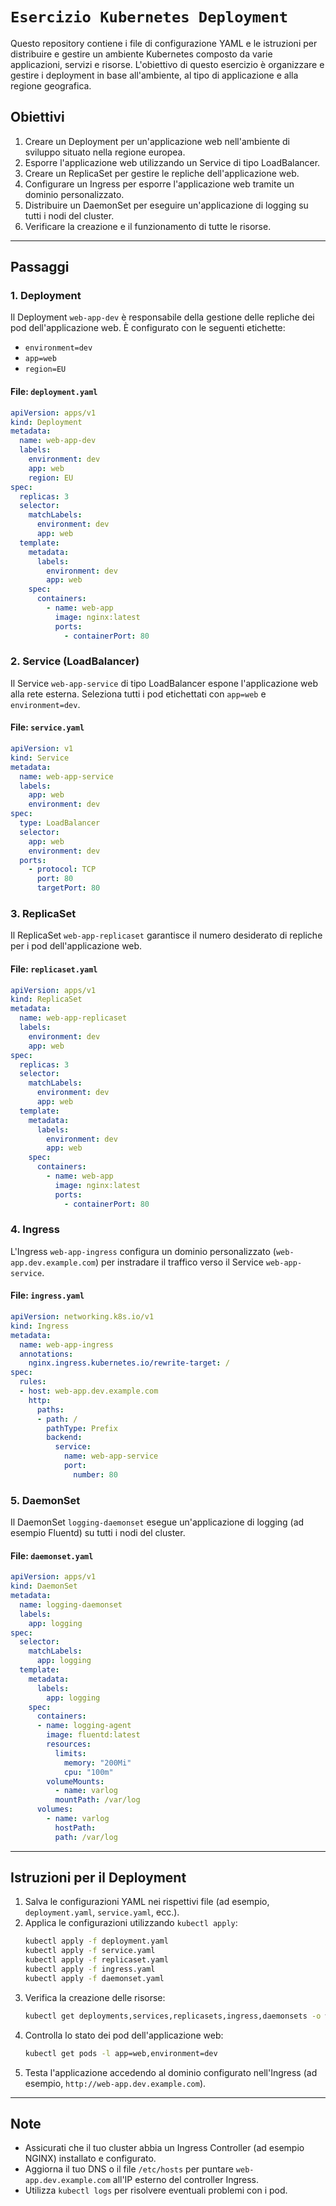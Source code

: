 # `Esercizio Kubernetes Deployment`

Questo repository contiene i file di configurazione YAML e le istruzioni per distribuire e gestire un ambiente Kubernetes composto da varie applicazioni, servizi e risorse. L'obiettivo di questo esercizio è organizzare e gestire i deployment in base all'ambiente, al tipo di applicazione e alla regione geografica.

## Obiettivi

1. Creare un Deployment per un'applicazione web nell'ambiente di sviluppo situato nella regione europea.
2. Esporre l'applicazione web utilizzando un Service di tipo LoadBalancer.
3. Creare un ReplicaSet per gestire le repliche dell'applicazione web.
4. Configurare un Ingress per esporre l'applicazione web tramite un dominio personalizzato.
5. Distribuire un DaemonSet per eseguire un'applicazione di logging su tutti i nodi del cluster.
6. Verificare la creazione e il funzionamento di tutte le risorse.

---

## Passaggi

### 1. Deployment
Il Deployment `web-app-dev` è responsabile della gestione delle repliche dei pod dell'applicazione web. È configurato con le seguenti etichette:
- `environment=dev`
- `app=web`
- `region=EU`

#### File: `deployment.yaml`
```yaml
apiVersion: apps/v1
kind: Deployment
metadata:
  name: web-app-dev
  labels:
    environment: dev
    app: web
    region: EU
spec:
  replicas: 3
  selector:
    matchLabels:
      environment: dev
      app: web
  template:
    metadata:
      labels:
        environment: dev
        app: web
    spec:
      containers:
        - name: web-app
          image: nginx:latest
          ports:
            - containerPort: 80
```

### 2. Service (LoadBalancer)
Il Service `web-app-service` di tipo LoadBalancer espone l'applicazione web alla rete esterna. Seleziona tutti i pod etichettati con `app=web` e `environment=dev`.

#### File: `service.yaml`
```yaml
apiVersion: v1
kind: Service
metadata:
  name: web-app-service
  labels:
    app: web
    environment: dev
spec:
  type: LoadBalancer
  selector:
    app: web
    environment: dev
  ports:
    - protocol: TCP
      port: 80
      targetPort: 80
```

### 3. ReplicaSet
Il ReplicaSet `web-app-replicaset` garantisce il numero desiderato di repliche per i pod dell'applicazione web.

#### File: `replicaset.yaml`
```yaml
apiVersion: apps/v1
kind: ReplicaSet
metadata:
  name: web-app-replicaset
  labels:
    environment: dev
    app: web
spec:
  replicas: 3
  selector:
    matchLabels:
      environment: dev
      app: web
  template:
    metadata:
      labels:
        environment: dev
        app: web
    spec:
      containers:
        - name: web-app
          image: nginx:latest
          ports:
            - containerPort: 80
```

### 4. Ingress
L'Ingress `web-app-ingress` configura un dominio personalizzato (`web-app.dev.example.com`) per instradare il traffico verso il Service `web-app-service`.

#### File: `ingress.yaml`
```yaml
apiVersion: networking.k8s.io/v1
kind: Ingress
metadata:
  name: web-app-ingress
  annotations:
    nginx.ingress.kubernetes.io/rewrite-target: /
spec:
  rules:
  - host: web-app.dev.example.com
    http:
      paths:
      - path: /
        pathType: Prefix
        backend:
          service:
            name: web-app-service
            port:
              number: 80
```

### 5. DaemonSet
Il DaemonSet `logging-daemonset` esegue un'applicazione di logging (ad esempio Fluentd) su tutti i nodi del cluster.

#### File: `daemonset.yaml`
```yaml
apiVersion: apps/v1
kind: DaemonSet
metadata:
  name: logging-daemonset
  labels:
    app: logging
spec:
  selector:
    matchLabels:
      app: logging
  template:
    metadata:
      labels:
        app: logging
    spec:
      containers:
      - name: logging-agent
        image: fluentd:latest
        resources:
          limits:
            memory: "200Mi"
            cpu: "100m"
        volumeMounts:
          - name: varlog
          mountPath: /var/log
      volumes:
        - name: varlog
          hostPath:
          path: /var/log
```

---

## Istruzioni per il Deployment

1. Salva le configurazioni YAML nei rispettivi file (ad esempio, `deployment.yaml`, `service.yaml`, ecc.).
2. Applica le configurazioni utilizzando `kubectl apply`:
   ```bash
   kubectl apply -f deployment.yaml
   kubectl apply -f service.yaml
   kubectl apply -f replicaset.yaml
   kubectl apply -f ingress.yaml
   kubectl apply -f daemonset.yaml
   ```
3. Verifica la creazione delle risorse:
   ```bash
   kubectl get deployments,services,replicasets,ingress,daemonsets -o wide
   ```
4. Controlla lo stato dei pod dell'applicazione web:
   ```bash
   kubectl get pods -l app=web,environment=dev
   ```
5. Testa l'applicazione accedendo al dominio configurato nell'Ingress (ad esempio, `http://web-app.dev.example.com`).

---

## Note

- Assicurati che il tuo cluster abbia un Ingress Controller (ad esempio NGINX) installato e configurato.
- Aggiorna il tuo DNS o il file `/etc/hosts` per puntare `web-app.dev.example.com` all'IP esterno del controller Ingress.
- Utilizza `kubectl logs` per risolvere eventuali problemi con i pod.
